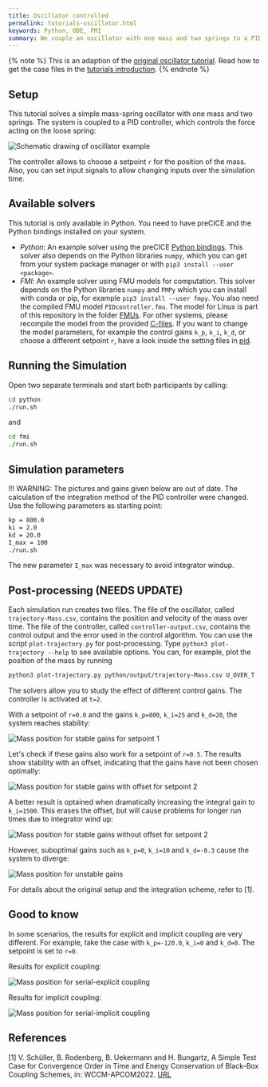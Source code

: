 ```yaml
---
title: Oscillator controlled
permalink: tutorials-oscillator.html
keywords: Python, ODE, FMI
summary: We couple an oscillator with one mass and two springs to a PID controller.
---
```


{% note %}
This is an adaption of the [original oscillator tutorial](https://github.com/precice/tutorials/tree/master/oscillator). Read how to get the case files in the [tutorials introduction](https://www.precice.org/tutorials.html).
{% endnote %}

## Setup

This tutorial solves a simple mass-spring oscillator with one mass and two springs. The system is coupled to a PID controller, which controls the force acting on the loose spring:

![Schematic drawing of oscillator example](images/tutorials-oscillator-schematic-drawing.png)

The controller allows to choose a setpoint `r` for the position of the mass. Also, you can set input signals to allow changing inputs over the simulation time.

## Available solvers

This tutorial is only available in Python. You need to have preCICE and the Python bindings installed on your system.

- *Python*: An example solver using the preCICE [Python bindings](https://www.precice.org/installation-bindings-python.html). This solver also depends on the Python libraries `numpy`, which you can get from your system package manager or with `pip3 install --user <package>`.
- *FMI*: An example solver using FMU models for computation. This solver depends on the Python libraries `numpy` and `FMPy` which you can install with conda or pip, for example `pip3 install --user fmpy`. You also need the compiled FMU model `PIDcontroller.fmu`. The model for Linux is part of this repository in the folder [FMUs](../../FMUs). For other systems, please recompile the model from the provided [C-files](../../FMUs/cmake). If you want to change the model parameters, for example the control gains `k_p`, `k_i`, `k_d`, or choose a different setpoint `r`, have a look inside the setting files in [pid](fmi/pid).

## Running the Simulation

Open two separate terminals and start both participants by calling:

```bash
cd python
./run.sh
```

and

```bash
cd fmi
./run.sh
```

## Simulation parameters

!!! WARNING: The pictures and gains given below are out of date. The calculation of the integration method of the PID controller were changed. Use the following parameters as starting point:

```bash
kp = 800.0
ki = 2.0
kd = 20.0
I_max = 100
./run.sh
```
The new parameter `I_max` was necessary to avoid integrator windup.

## Post-processing (NEEDS UPDATE)


Each simulation run creates two files. The file of the oscillator, called `trajectory-Mass.csv`, contains the position and velocity of the mass over time. The file of the controller, called `controller-output.csv`, contains the control output and the error used in the control algorithm. You can use the script `plot-trajectory.py` for post-processing. Type `python3 plot-trajectory --help` to see available options. You can, for example, plot the position of the mass by running

```bash
python3 plot-trajectory.py python/output/trajectory-Mass.csv U_OVER_T
```

The solvers allow you to study the effect of different control gains. The controller is activated at `t=2`.

With a setpoint of `r=0.0` and the gains `k_p=800`, `k_i=25` and `k_d=20`, the system reaches stability:

![Mass position for stable gains for setpoint 1](images/tutorials-oscillator-trajectory-control-stable-1.png)

Let's check if these gains also work for a setpoint of `r=0.5`. The results show stability with an offset, indicating that the gains have not been chosen optimally:

![Mass position for stable gains with offset for setpoint 2](images/tutorials-oscillator-trajectory-control-stable-2.png)

A better result is optained when dramatically increasing the integral gain to `k_i=1500`. This erases the offset, but will cause problems for longer run times due to integrator wind up:

![Mass position for stable gains without offset for setpoint 2](images/tutorials-oscillator-trajectory-control-stable-3.png)

However, suboptimal gains such as `k_p=0`, `k_i=10` and `k_d=-0.3` cause the system to diverge:

![Mass position for unstable gains](images/tutorials-oscillator-trajectory-control-unstable.png)


For details about the original setup and the integration scheme, refer to [1].

## Good to know

In some scenarios, the results for explicit and implicit coupling are very different. For example, take the case with `k_p=-120.0`, `k_i=0` and `k_d=0`. The setpoint is set to `r=0`.

Results for explicit coupling:

![Mass position for serial-explicit coupling](images/tutorials-oscillator-trajectory-control-explicit.png)

Results for implicit coupling:

![Mass position for serial-implicit coupling](images/tutorials-oscillator-trajectory-control-implicit.png)

## References

[1] V. Schüller, B. Rodenberg, B. Uekermann and H. Bungartz, A Simple Test Case for Convergence Order in Time and Energy Conservation of Black-Box Coupling Schemes, in: WCCM-APCOM2022. [URL](https://www.scipedia.com/public/Rodenberg_2022a)

